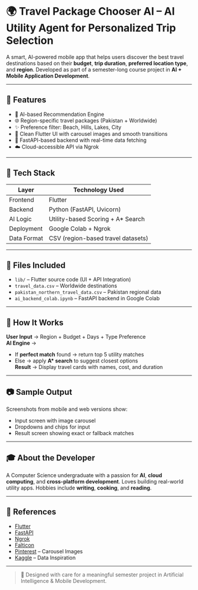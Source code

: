 # 🌍 Travel Package Chooser AI – AI Utility Agent for Personalized Trip Selection 

A smart, AI-powered mobile app that helps users discover the best travel destinations based on their **budget**, **trip duration**, **preferred location type**, and **region**. Developed as part of a semester-long course project in **AI + Mobile Application Development**.

---

## 🚀 Features

- 🤖 AI-based Recommendation Engine
- 🌐 Region-specific travel packages (Pakistan + Worldwide)
- ✨ Preference filter: Beach, Hills, Lakes, City
- 📱 Clean Flutter UI with carousel images and smooth transitions
- 🔄 FastAPI-based backend with real-time data fetching
- ☁️ Cloud-accessible API via Ngrok

---

## 🧰 Tech Stack

| Layer       | Technology Used                          |
|-------------|-------------------------------------------|
| Frontend    | Flutter                                   |
| Backend     | Python (FastAPI, Uvicorn)                 |
| AI Logic    | Utility-based Scoring + A\* Search        |
| Deployment  | Google Colab + Ngrok                      |
| Data Format | CSV (region-based travel datasets)        |

---

## 📂 Files Included

- `lib/` – Flutter source code (UI + API Integration)
- `travel_data.csv` – Worldwide destinations
- `pakistan_northern_travel_data.csv` – Pakistan regional data
- `ai_backend_colab.ipynb` – FastAPI backend in Google Colab

---

## 🧠 How It Works

**User Input** → Region + Budget + Days + Type Preference  
**AI Engine** → 
- If **perfect match** found → return top 5 utility matches  
- Else → apply **A\* search** to suggest closest options  
**Result** → Display travel cards with names, cost, and duration

---

## 📷 Sample Output

Screenshots from mobile and web versions show:
- Input screen with image carousel
- Dropdowns and chips for input
- Result screen showing exact or fallback matches

---

## 🎓 About the Developer

A Computer Science undergraduate with a passion for **AI**, **cloud computing**, and **cross-platform development**. Loves building real-world utility apps. Hobbies include **writing**, **cooking**, and **reading**.

---

## 🔗 References

- [Flutter](https://flutter.dev/)
- [FastAPI](https://fastapi.tiangolo.com/)
- [Ngrok](https://ngrok.com/)
- [Falticon](https://www.flaticon.com/)
- [Pinterest](https://www.pinterest.com/) – Carousel Images
- [Kaggle](https://www.kaggle.com/) – Data Inspiration

---

> 📌 Designed with care for a meaningful semester project in Artificial Intelligence & Mobile Development.
